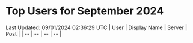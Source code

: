 # Top Users for September 2024
Last Updated: 09/01/2024 02:36:29 UTC
| User | Display Name | Server | Post |
| -- | -- | -- | -- |
